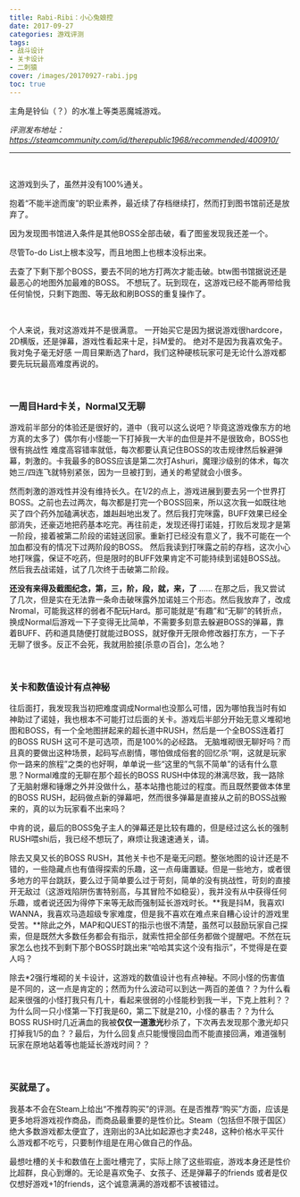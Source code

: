 ```yaml
---
title: Rabi-Ribi：小心兔娘控
date: 2017-09-27
categories: 游戏评测
tags: 
- 战斗设计
- 关卡设计
- 二刺猿
cover: /images/20170927-rabi.jpg
toc: true
---
```


主角是铃仙（？）的水准上等类恶魔城游戏。

<!--more-->

*评测发布地址：https://steamcommunity.com/id/therepublic1968/recommended/400910/*

---

</br>

这游戏到头了，虽然并没有100%通关。

抱着“不能半途而废”的职业素养，最近续了存档继续打，然而打到图书馆前还是放弃了。

因为发现图书馆进入条件是其他BOSS全部击破，看了图鉴发现我还差一个。

尽管To-do List上根本没写，而且地图上也根本没标出来。

去查了下剩下那个BOSS，要去不同的地方打两次才能击破。btw图书馆据说还是最恶心的地图外加最难的BOSS。
不想玩了。玩到现在，这游戏已经不能再带给我任何愉悦，只剩下跑图、等无敌和刷BOSS的重复操作了。

</br>

个人来说，我对这游戏并不是很满意。
一开始买它是因为据说游戏很hardcore，2D横版，还是弹幕，游戏性看起来十足，抖M爱的。
绝对不是因为我喜欢兔子。我对兔子毫无好感
一周目果断选了hard，我们这种硬核玩家可是无论什么游戏都要先玩玩最高难度再说的。

</br>

### **一周目Hard卡关，Normal又无聊**

游戏前半部分的体验还是很好的，道中（我可以这么说吧？毕竟这游戏像东方的地方真的太多了）偶尔有小怪能一下打掉我一大半的血但是并不是很致命，BOSS也很有挑战性 难度高容错率就低，每次都要认真记住BOSS的攻击规律然后躲避弹幕，刺激的。卡我最多的BOSS应该是第二次打Ashuri，魔理沙级别的体术，每次她三/四连飞就特别紧张，因为一旦被打到，通关的希望就会小很多。

然而刺激的游戏性并没有维持长久。在1/2的点上，游戏进展到要去另一个世界打BOSS。之前也去过两次，每次都是打完一个BOSS回来，所以这次我一如既往地买了四个药外加磕满状态，雄赳赳地出发了。然后我打完咪露，BUFF效果已经全部消失，还豪迈地把药基本吃完。再往前走，发现还得打诺娃，打败后发现才是第一阶段，接着被第二阶段的诺娃送回家。重新打已经没有意义了，我不可能在一个加血都没有的情况下过两阶段的BOSS。
然后我读到打咪露之前的存档，这次小心地打咪露，保证不吃药，但是限时的BUFF效果肯定不可能持续到诺娃BOSS战。然后我去战诺娃，试了几次终于击破第二阶段。

**还没有来得及截图纪念，第，三，阶，段，就，来，了**
......
在那之后，我又尝试了几次，但是实在无法靠一条命击破咪露外加诺娃三个形态。然后我放弃了，改成Nromal，可能我这样的弱者不配玩Hard。那可能就是“有趣”和“无聊”的转折点，换成Normal后游戏一下子变得无比简单，不需要多刻意去躲避BOSS的弹幕，靠着BUFF、药和道具随便打就能过BOSS，就好像开无限命修改器打东方，一下子无聊了很多。反正不会死，我就用脸接[杀意の百合]，怎么地？

</br>

### **关卡和数值设计有点神秘**

往后面打，我发现我当初把难度调成Normal也没那么可惜，因为哪怕我当时有如神助过了诺娃，我也根本不可能打过后面的关卡。游戏后半部分开始无意义堆砌地图和BOSS，有一个全地图拼起来的超长道中RUSH，然后是一个全BOSS连着打的BOSS RUSH 这可不是可选项，而是100%的必经路。
无脑堆砌很无聊好吗？而且真的要做出这种场景，起码写点剧情，哪怕做成俗套的回忆杀“啊，这就是玩家你一路来的旅程”之类的也好啊，单单说一些“这里的气氛不简单”的话有什么意思？Normal难度的无聊在那个超长的BOSS RUSH中体现的淋漓尽致，我一路除了无脑射爆和锤爆之外并没做什么，基本站撸也能过的程度。而且既然要做本体里的BOSS RUSH，起码做点新的弹幕吧，然而很多弹幕是直接从之前的BOSS战搬来的，真的以为玩家看不出来吗？

中肯的说，最后的BOSS兔子主人的弹幕还是比较有趣的，但是经过这么长的强制RUSH喂shi后，我已经不想玩了，麻烦让我速速通关，请。

除去又臭又长的BOSS RUSH，其他关卡也不是毫无问题。整张地图的设计还是不错的，一些隐藏点也有值得探索的乐趣，这一点毋庸置疑。但是一些地方，或者很多地方的平台跳跃，要么过于简单要么过于苛刻，简单的没有挑战性，苛刻的直接开无敌过（这游戏陷阱伤害特别高，与其冒险不如稳妥），我并没有从中获得任何乐趣，或者说还因为得停下来等无敌而强制延长游戏时长。**我是抖M，我喜欢I WANNA，我喜欢马造超级专家难度，但是我不喜欢在难点来自糟心设计的游戏里受苦。**除此之外，MAP和QUEST的指示也很不清楚，虽然可以鼓励玩家自己探索，但是既然大多数任务都会有指示，就索性把全部任务都做个提醒吧。不然在玩家怎么也找不到剩下那个BOSS时跳出来“哈哈其实这个没有指示”，不觉得是在耍人吗？

除去*2强行堆砌的关卡设计，这游戏的数值设计也有点神秘。不同小怪的伤害值是不同的，这一点是肯定的；然而为什么波动可以到达一两百的差值？？为什么看起来很强的小怪打我只有几十，看起来很弱的小怪能秒到我一半，下克上胜利？？为什么同一只小怪第一下打我是60，第二下就是210，小怪的暴击？？为什么BOSS RUSH时几近满血的我被**仅仅一道激光**秒杀了，下次再去发现那个激光却只打掉我1/5的血？？最后，为什么回复点只能慢慢回血而不能直接回满，难道强制玩家在原地站着等也能延长游戏时间？？

</br>

### **买就是了。**

我基本不会在Steam上给出“不推荐购买”的评测。在是否推荐“购买”方面，应该是更多地将游戏视作商品，而商品最重要的是性价比。Steam（包括但不限于国区）绝大多数游戏都太便宜了，连刚出的3A比如起源也才卖248，这种价格水平买什么游戏都不吃亏，只要制作组是在用心做自己的作品。

最想吐槽的关卡和数值在上面吐槽完了，实际上除了这些瑕疵，游戏本身还是性价比超群，良心到爆的。无论是喜欢兔子、女孩子、还是弹幕子的friends 或者是仅仅想好游戏+1的friends，这个诚意满满的游戏都不该被错过。

</br>
